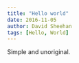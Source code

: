 ```yaml
---
title: "Hello world"
date: 2016-11-05 
author: David Sheehan
tags: [Hello, World]
---
```


Simple and unoriginal.
